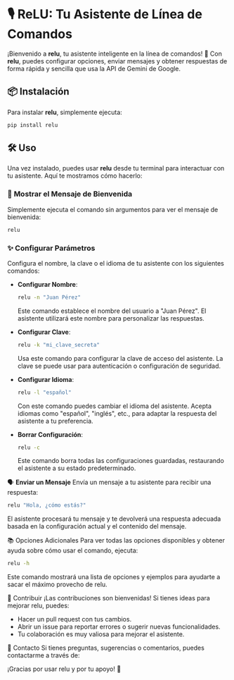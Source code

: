 # 🎙️ **ReLU**: Tu Asistente de Línea de Comandos

¡Bienvenido a **relu**, tu asistente inteligente en la línea de comandos! 🚀 Con **relu**, puedes configurar opciones, enviar mensajes y obtener respuestas de forma rápida y sencilla que usa la API de Gemini de Google.

## 📦 **Instalación**

Para instalar **relu**, simplemente ejecuta:

```sh
pip install relu
```

## 🛠️ **Uso**

Una vez instalado, puedes usar **relu** desde tu terminal para interactuar con tu asistente. Aquí te mostramos cómo hacerlo:

### 👋 **Mostrar el Mensaje de Bienvenida**

Simplemente ejecuta el comando sin argumentos para ver el mensaje de bienvenida:

```sh
relu
```

### ✨ **Configurar Parámetros**

Configura el nombre, la clave o el idioma de tu asistente con los siguientes comandos:

- **Configurar Nombre**:

  ```sh
  relu -n "Juan Pérez"
  ```

  Este comando establece el nombre del usuario a "Juan Pérez". El asistente utilizará este nombre para personalizar las respuestas.

- **Configurar Clave**:

  ```sh
  relu -k "mi_clave_secreta"
  ```

  Usa este comando para configurar la clave de acceso del asistente. La clave se puede usar para autenticación o configuración de seguridad.

- **Configurar Idioma**:

  ```sh
  relu -l "español"
  ```

  Con este comando puedes cambiar el idioma del asistente. Acepta idiomas como "español", "inglés", etc., para adaptar la respuesta del asistente a tu preferencia.

- **Borrar Configuración**:

  ```sh
  relu -c
  ```

  Este comando borra todas las configuraciones guardadas, restaurando el asistente a su estado predeterminado.

🗣️ **Enviar un Mensaje**
Envía un mensaje a tu asistente para recibir una respuesta:

```sh
relu "Hola, ¿cómo estás?"
```

El asistente procesará tu mensaje y te devolverá una respuesta adecuada basada en la configuración actual y el contenido del mensaje.

📚 Opciones Adicionales
Para ver todas las opciones disponibles y obtener ayuda sobre cómo usar el comando, ejecuta:

```sh
relu -h
```

Este comando mostrará una lista de opciones y ejemplos para ayudarte a sacar el máximo provecho de relu.

🤝 Contribuir
¡Las contribuciones son bienvenidas! Si tienes ideas para mejorar relu, puedes:

- Hacer un pull request con tus cambios.
- Abrir un issue para reportar errores o sugerir nuevas funcionalidades.
- Tu colaboración es muy valiosa para mejorar el asistente.

💬 Contacto
Si tienes preguntas, sugerencias o comentarios, puedes contactarme a través de:

¡Gracias por usar relu y por tu apoyo! 🎉
